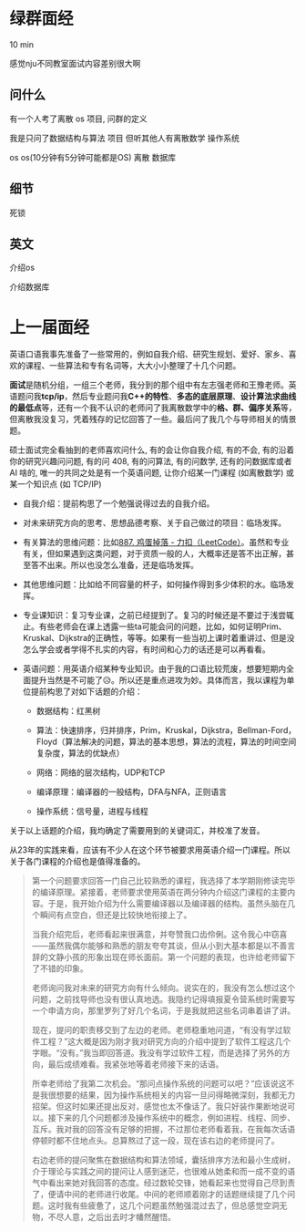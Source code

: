 

# 绿群面经

10 min

感觉nju不同教室面试内容差别很大啊

## 问什么

有一个人考了离散 os 项目, 问群的定义

我是只问了数据结构与算法 项目 但听其他人有离散数学 操作系统

os os(10分钟有5分钟可能都是OS) 离散 数据库

## 细节

死锁

## 英文

介绍os

介绍数据库



# 上一届面经

英语口语我事先准备了一些常用的，例如自我介绍、研究生规划、爱好、家乡、喜欢的课程、一些算法和专有名词等，大大小小整理了十几个问题。

**面试**是随机分组，一组三个老师，我分到的那个组中有左志强老师和王豫老师。英语题问我**tcp/ip**，然后专业题问我**C++的特性**、**多态的底层原理**、**设计算法求曲线的最低点**等，还有一个我不认识的老师问了我离散数学中的**格、群、偏序关系**等，但离散我没复习，凭着残存的记忆回答了一些。最后问了我几个与导师相关的情景题。

硕士面试完全看抽到的老师喜欢问什么, 有的会让你自我介绍, 有的不会, 有的沿着你的研究兴趣问问题, 有的问 408, 有的问算法, 有的问数学, 还有的问数据库或者 AI 啥的, 唯一的共同之处是有一个英语问题, 让你介绍某一门课程 (如离散数学) 或某一个知识点 (如 TCP/IP)

+ 自我介绍：提前构思了一个勉强说得过去的自我介绍。

+ 对未来研究方向的思考、思想品德考察、关于自己做过的项目：临场发挥。

+ 有关算法的思维问题：比如[887. 鸡蛋掉落 - 力扣（LeetCode）](https://leetcode.cn/problems/super-egg-drop/)。虽然和专业有关，但如果遇到这类问题，对于资质一般的人，大概率还是答不出正解，甚至答不出来。所以也没怎么准备，还是临场发挥。

+ 其他思维问题：比如给不同容量的杯子，如何操作得到多少体积的水。临场发挥。

+ 专业课知识：复习专业课，之前已经提到了。复习的时候还是不要过于浅尝辄止。有些老师会在课上透露一些ta可能会问的问题，比如，如何证明Prim、Kruskal、Dijkstra的正确性，等等。如果有一些当初上课时着重讲过、但是没怎么学会或者学得不扎实的内容，有时间和心力的话还是可以再看看。

+ 英语问题：用英语介绍某种专业知识。由于我的口语比较荒废，想要短期内全面提升当然是不可能了😥。所以还是重点进攻为妙。具体而言，我以课程为单位提前构思了对如下话题的介绍：

  - 数据结构：红黑树

  - 算法：快速排序，归并排序，Prim，Kruskal，Dijkstra，Bellman-Ford，Floyd（算法解决的问题，算法的基本思想，算法的流程，算法的时间空间复杂度，算法的优缺点）

  - 网络：网络的层次结构，UDP和TCP

  - 编译原理：编译器的一般结构，DFA与NFA，正则语言

  - 操作系统：信号量，进程与线程

关于以上话题的介绍，我均确定了需要用到的关键词汇，并校准了发音。

从23年的实践来看，应该有不少人在这个环节被要求用英语介绍一门课程。所以关于各门课程的介绍也是值得准备的。

> 第一个问题要求回答一门自己比较熟悉的课程，我选择了本学期刚修读完毕的编译原理。紧接着，老师要求使用英语在两分钟内介绍这门课程的主要内容。于是，我开始介绍为什么需要编译器以及编译器的结构。虽然头脑在几个瞬间有点空白，但还是比较快地衔接上了。
>
> 当我介绍完后，老师看起来很满意，并夸赞我口齿伶俐。这令我心中窃喜——虽然我偶尔能够和熟悉的朋友夸夸其谈，但从小到大基本都是以不善言辞的文静小孩的形象出现在师长面前。第一个问题的表现，也许给老师留下了不错的印象。
>
> 老师询问我对未来的研究方向有什么倾向。说实在的，我没有怎么想过这个问题，之前找导师也没有很认真地选。我隐约记得填报夏令营系统时需要写一个申请方向，那里罗列了好几个名词，于是我就把这些名词串着讲了讲。
>
> 现在，提问的职责移交到了左边的老师。老师稳重地问道，“有没有学过软件工程？”这大概是因为刚才我对研究方向的介绍中提到了软件工程这几个字眼。“没有。”我当即回答道。我没有学过软件工程，而是选择了另外的方向，最后成绩难看。我紧张地等着老师接下来的话语。
>
> 所幸老师给了我第二次机会。“那问点操作系统的问题可以吧？”应该说这不是我很想要的结果，因为操作系统相关的内容一旦问得略微深刻，我都无力招架。但这时如果还提出反对，感觉也太不像话了。我只好装作果断地说可以。接下来的几个问题都涉及操作系统中的概念，例如进程、线程、同步、互斥。我对我的回答没有足够的把握，不过那位老师看着我，在我每次话语停顿时都不住地点头。总算熬过了这一段，现在该右边的老师提问了。
>
> 右边老师的提问聚焦在数据结构和算法领域，囊括排序方法和最小生成树，介于理论与实践之间的提问让人感到迷茫，也很难从她柔和而一成不变的语气中看出来她对我回答的态度。经过数轮交锋，她看起来也觉得自己尽到责了，便请中间的老师进行收尾。中间的老师顺着刚才的话题继续提了几个问题。这时我有些疲惫了，这几个问题虽然勉强混过去了，但总感觉空洞无物，不尽人意，之后出去时才幡然醒悟。

# 